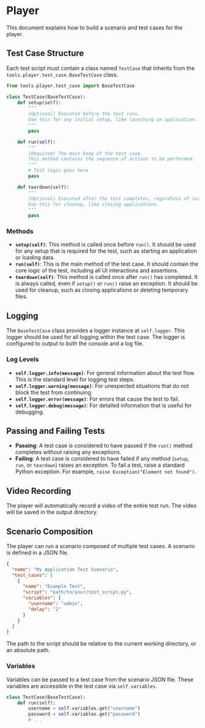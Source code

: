 # Player

This document explains how to build a scenario and test cases for the player.

## Test Case Structure

Each test script must contain a class named `TestCase` that inherits from the `tools.player.test_case.BaseTestCase` class.

```python
from tools.player.test_case import BaseTestCase

class TestCase(BaseTestCase):
    def setup(self):
        """
        (Optional) Executed before the test runs.
        Use this for any initial setup, like launching an application.
        """
        pass

    def run(self):
        """
        (Required) The main body of the test case.
        This method contains the sequence of actions to be performed.
        """
        # Test logic goes here
        pass

    def teardown(self):
        """
        (Optional) Executed after the test completes, regardless of success or failure.
        Use this for cleanup, like closing applications.
        """
        pass
```

### Methods

- **`setup(self)`**: This method is called once before `run()`. It should be used for any setup that is required for the test, such as starting an application or loading data.
- **`run(self)`**: This is the main method of the test case. It should contain the core logic of the test, including all UI interactions and assertions.
- **`teardown(self)`**: This method is called once after `run()` has completed. It is always called, even if `setup()` or `run()` raise an exception. It should be used for cleanup, such as closing applications or deleting temporary files.

## Logging

The `BaseTestCase` class provides a logger instance at `self.logger`. This logger should be used for all logging within the test case. The logger is configured to output to both the console and a log file.

### Log Levels

- **`self.logger.info(message)`**: For general information about the test flow. This is the standard level for logging test steps.
- **`self.logger.warning(message)`**: For unexpected situations that do not block the test from continuing.
- **`self.logger.error(message)`**: For errors that cause the test to fail.
- **`self.logger.debug(message)`**: For detailed information that is useful for debugging.

## Passing and Failing Tests

- **Passing**: A test case is considered to have passed if the `run()` method completes without raising any exceptions.
- **Failing**: A test case is considered to have failed if any method (`setup`, `run`, or `teardown`) raises an exception. To fail a test, raise a standard Python exception. For example, `raise Exception("Element not found")`.

## Video Recording

The player will automatically record a video of the entire test run. The video will be saved in the output directory.

## Scenario Composition

The player can run a scenario composed of multiple test cases. A scenario is defined in a JSON file.

```json
{
  "name": "My Application Test Scenario",
  "test_cases": [
    {
      "name": "Example Test",
      "script": "path/to/your/test_script.py",
      "variables": {
        "username": "admin",
        "delay": "2"
      }
    }
  ]
}
```
The path to the script should be relative to the current working directory, or an absolute path.

### Variables

Variables can be passed to a test case from the scenario JSON file. These variables are accessible in the test case via `self.variables`.

```python
class TestCase(BaseTestCase):
    def run(self):
        username = self.variables.get("username")
        password = self.variables.get("password")
        # ...
```
